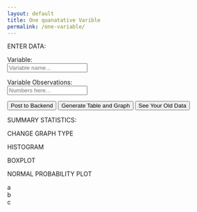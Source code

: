 ```yaml
---
layout: default
title: One quanatative Varible
permalink: /one-variable/
---
```


<html>
<head>
    <title>One Quantitative Variable</title>
    <script src="https://cdn.plot.ly/plotly-latest.min.js"></script>
    <style>
    </style>
</head>
<body>
<div class="div0">
    <div class="div1">
        <div class="variables">
            <p class="bigboyheader">ENTER DATA:</p>
            <p> <label class="insert"> Variable: <br> <input id="variableName" placeholder="Variable name..."></label> </p>
            <p> <label class="insert"> Variable Observations: <br> <input id="variable" placeholder="Numbers here..."></label> </p>
            <button onclick="postApi()">Post to Backend</button>
            <button onclick="generateTableAndGraph()">Generate Table and Graph</button>
            <button onclick="getUserData()">See Your Old Data</button>
        </div>
        <div id="table" class="tablee">
            <p class="bigboyheader">SUMMARY STATISTICS:</p>
        </div>
    </div>
    <div class="div2">
        <div class="several">
            <div class="subnav">
                <div class="subnavbtn">CHANGE GRAPH TYPE</div>
                <div class="subnav-content">
                    <p onclick="changeGraphType('histogram')">HISTOGRAM</p>
                    <p onclick="changeGraphType('boxplot')">BOXPLOT</p>
                    <p onclick="changeGraphType('normalProbabilityPlot')">NORMAL PROBABILITY PLOT</p>
                </div>
            </div>
            <div>a</div>
            <div>b</div>
            <div>c</div>
        </div>
        <div id="plot" class="graph"></div>
        <div id="userData"></div>
    </div>
</div>

<script>
var graphType = 'histogram'; // Default graph type

function generateTableAndGraph() {
    var variableName = document.getElementById('variableName').value;
    var variable = document.getElementById('variable').value.split(',');

    // Generate the table
    var table = '<table><tr><th>' + variableName + '</th></tr>';
    for (var i = 0; i < variable.length; i++) {
        table += '<tr><td>' + (variable[i] || '') + '</td></tr>';
    }
    table += '</table>';
    document.getElementById('table').innerHTML = table;

    // Generate the graph
    var data;
    switch(graphType) {
        case 'histogram':
            data = [{
                x: variable,
                type: 'histogram'
            }];
            break;
        case 'boxplot':
            data = [{
                y: variable,
                type: 'box'
            }];
            break;
        case 'normalProbabilityPlot':
            // You would need to calculate the z-scores of your data to generate a normal probability plot
            // This is a placeholder and may not work
            data = [{
                x: variable,
                y: variable,
                mode: 'markers',
                type: 'scatter'
            }];
            break;
    }

    var layout = {
        title: 'Plot',
        xaxis: {title: variableName},
        autosize: false,
        width: 800,
        height: 600,
    };

    Plotly.newPlot('plot', data, layout);
}

function changeGraphType(type) {
    graphType = type;
    generateTableAndGraph();
}

function postApi(){
    if(window.location.href.includes("127.0.0.1")){
        var url = 'http://localhost:8911/api/stats/newQuantitative';
    }
    else {
        var url = 'https://jcc.stu.nighthawkcodingsociety.com/api/stats/newQuantitative'; 
    }

    var name = document.getElementById('variableName').value;
    var variable = document.getElementById('variable').value.split(',');

    const quantitativeRequest = {
        data: variable, 
        name: name
    };

    fetch(url, {
        method: 'POST',
        credentials: 'include',
        headers: {
            'Content-Type': 'application/json',
        },
        body: JSON.stringify(quantitativeRequest)
    })
    .then(response => response.json())
    .then(data => console.log('Success:', data))
    .catch(error => {
        console.error('Error:', error);
        if (error instanceof SyntaxError) {
            console.error('There was a syntax error in the response, possibly not JSON:', error.message);
        } else {
            console.error('There was a network or other error:', error.message);
        }
    });
}
async function newData(data) {
    try {
        
        var dataEntry = document.createElement('p');
        dataEntry.id =  data["id"];
        dataEntry.innerHTML = data["name"] + " " + data["data"];

        // Create button element
        var button = document.createElement('button');
        button.id = data["id"];
        button.textContent = 'See This Data';
        button.onclick = function() {
            document.getElementById('variableName').value = data["name"];
            document.getElementById('variable').value = data["data"];
        };

        // Create a line break element
        var lineBreak = document.createElement('br');

        // Create a container div
        var individualInput = document.createElement('div');

        // Append elements to the container div
        individualInput.appendChild(dataEntry);
        individualInput.appendChild(button);
        individualInput.appendChild(lineBreak);

        // Append the container div to the main container
        var container = document.getElementById('userData');
        container.appendChild(individualInput);
    } catch (error) {
        console.error('Error:', error);
    }
}

async function getUserData() {
    try {
        const data = await fetchApi();

        // Use a for...of loop to handle async/await properly
        for (const item of data) {
            await newData(item);
        }
    } catch (error) {
        console.error('Error:', error);
    }
}

async function fetchApi() {
    let url;
    if (window.location.href.includes("127.0.0.1")) {
        url = 'http://localhost:8911/api/person/quantitatives';
    } else {
        url = 'https://jcc.stu.nighthawkcodingsociety.com/api/person/quantitatives';
    }

    try {
        const response = await fetch(url, {
            method: 'GET',
            credentials: 'include',
            headers: {
                'Content-Type': 'application/json',
            },
        });
        if (!response.ok) {
            throw new Error(`HTTP error! status: ${response.status}`);
        }
        const data = await response.json();
        console.log('Success:', data);
        return data;
    } catch (error) {
        console.error('Error:', error);
        if (error instanceof SyntaxError) {
            console.error('There was a syntax error in the response, possibly not JSON:', error.message);
        } else {
            console.error('There was a network or other error:', error.message);
        }
        throw error;
    }
}

async function getQuantitative(id) {
    let url;
    if (window.location.href.includes("127.0.0.1")) {
        url = `http://localhost:8911/api/stats/getQuantitative${id}`;
    } else {
        url = `https://jcc.stu.nighthawkcodingsociety.com/api/stats/getQuantitative${id}`;
    }

    try {
        const response = await fetch(url, {
            method: 'GET',
            credentials: 'include',
            headers: {
                'Content-Type': 'application/json',
            },
        });
        if (!response.ok) {
            throw new Error(`HTTP error! status: ${response.status}`);
        }
        const data = await response.json();
        console.log('Success:', data);
        return data;
    } catch (error) {
        console.error('Error:', error);
        if (error instanceof SyntaxError) {
            console.error('There was a syntax error in the response, possibly not JSON:', error.message);
        } else {
            console.error('There was a network or other error:', error.message);
        }
        throw error;
    }
}



</script>
</body>
</html>
